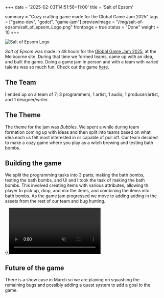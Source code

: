 +++
date = '2025-02-03T14:51:56+11:00'
title = 'Salt of Epsom'

summary = "Cozy crafting game made for the Global Game Jam 2025"
tags = ["game-dev", "godot", "game-jam"]
previewImage = "/img/salt-of-epsom/salt_of_epsom_Logo.png"
frontpage = true
status = "Done"
weight = 10
+++

![Salt of Epsom Logo](/img/salt-of-epsom/salt_of_epsom_Logo.png)

*Salt of Epsom* was made in 48 hours for the [Global Game Jam 2025](https://globalgamejam.org/), at the Melbourne site. During that time we formed teams, came up with an idea, and built the game. Doing a game jam in person and with a team with varied talents was so much fun. Check out the game [here](https://thisisrob.itch.io/salt-of-epsom).

## The Team

I ended up on a team of 7; 3 programmers, 1 artist, 1 audio, 1 producer/artist, and 1 designer/writer.

## The Theme

The theme for the jam was *Bubbles*. We spent a while during team formation coming up with ideas and then split into teams based on what idea each us felt most interested in or capable of pull off. Our team decided to make a cozy game where you play as a witch brewing and testing bath bombs.

## Building the game

We split the programming tasks into 3 parts; making the bath bombs, testing the bath bombs, and UI and I took the task of making the bath bombs. This involved creating items with various attributes, allowing th player to pick up, drop, and mix the items, and combining the items into bath bombs. As the game jam progressed we move to adding adding in the assets from the rest of our team and bug hunting.

{{<video src="salt-of-epsom" loop="true" autoplay="true" muted="true">}}

## Future of the game

There is a show case in March so we are planing on squashing the remaining bugs and possibly adding a quest system to add a goal to the game.